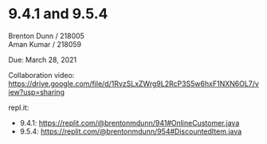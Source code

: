 # 9.4.1 and 9.5.4
Brenton Dunn / 218005 <br/>
Aman Kumar / 218059

Due: March 28, 2021

Collaboration video: https://drive.google.com/file/d/1RvzSLxZWrg9L2RcP3S5w6hxF1NXN6OL7/view?usp=sharing

repl.it: 
- 9.4.1: https://replit.com/@brentonmdunn/941#OnlineCustomer.java
- 9.5.4: https://replit.com/@brentonmdunn/954#DiscountedItem.java
